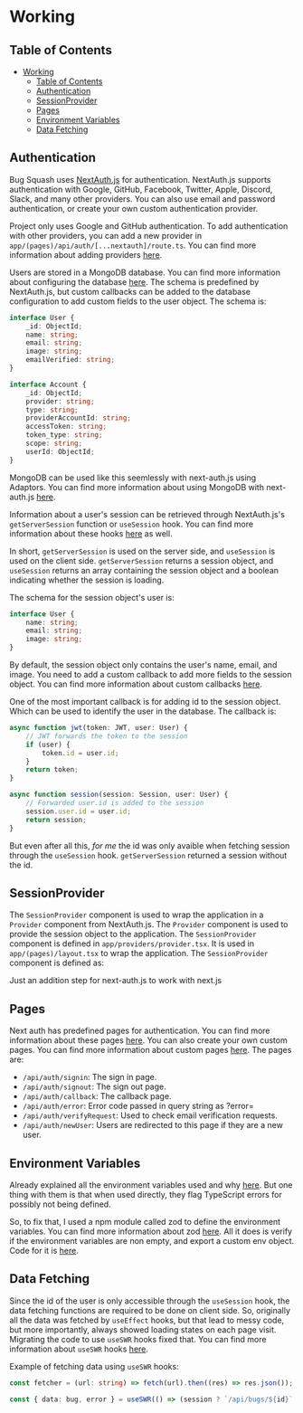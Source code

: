 # Working

## Table of Contents

-   [Working](#working)
    -   [Table of Contents](#table-of-contents)
    -   [Authentication](#authentication)
    -   [SessionProvider](#sessionprovider)
    -   [Pages](#pages)
    -   [Environment Variables](#environment-variables)
    -   [Data Fetching](#data-fetching)

## Authentication

Bug Squash uses [NextAuth.js](https://next-auth.js.org/) for authentication. NextAuth.js supports authentication with Google, GitHub, Facebook, Twitter, Apple, Discord, Slack, and many other providers. You can also use email and password authentication, or create your own custom authentication provider.

Project only uses Google and GitHub authentication. To add authentication with other providers, you can add a new provider in `app/(pages)/api/auth/[...nextauth]/route.ts`. You can find more information about adding providers [here](https://next-auth.js.org/configuration/providers).

Users are stored in a MongoDB database. You can find more information about configuring the database [here](https://next-auth.js.org/configuration/databases). The schema is predefined by NextAuth.js, but custom callbacks can be added to the database configuration to add custom fields to the user object. The schema is:

```typescript
interface User {
	_id: ObjectId;
	name: string;
	email: string;
	image: string;
	emailVerified: string;
}
```

```typescript
interface Account {
	_id: ObjectId;
	provider: string;
	type: string;
	providerAccountId: string;
	accessToken: string;
	token_type: string;
	scope: string;
	userId: ObjectId;
}
```

MongoDB can be used like this seemlessly with next-auth.js using Adaptors. You can find more information about using MongoDB with next-auth.js [here](https://next-auth.js.org/configuration/databases#mongodb-database).

Information about a user's session can be retrieved through NextAuth.js's `getServerSession` function or `useSession` hook. You can find more information about these hooks [here](https://next-auth.js.org/getting-started/client#usesession) as well.

In short, `getServerSession` is used on the server side, and `useSession` is used on the client side. `getServerSession` returns a session object, and `useSession` returns an array containing the session object and a boolean indicating whether the session is loading.

The schema for the session object's user is:

```typescript
interface User {
	name: string;
	email: string;
	image: string;
}
```

By default, the session object only contains the user's name, email, and image. You need to add a custom callback to add more fields to the session object. You can find more information about custom callbacks [here](https://next-auth.js.org/configuration/callbacks).

One of the most important callback is for adding id to the session object. Which can be used to identify the user in the database. The callback is:

```typescript
async function jwt(token: JWT, user: User) {
	// JWT forwards the token to the session
	if (user) {
		token.id = user.id;
	}
	return token;
}

async function session(session: Session, user: User) {
	// Forwarded user.id is added to the session
	session.user.id = user.id;
	return session;
}
```

But even after all this, _for me_ the id was only avaible when fetching session through the `useSession` hook. `getServerSession` returned a session without the id.

## SessionProvider

The `SessionProvider` component is used to wrap the application in a `Provider` component from NextAuth.js. The `Provider` component is used to provide the session object to the application. The `SessionProvider` component is defined in `app/providers/provider.tsx`. It is used in `app/(pages)/layout.tsx` to wrap the application. The `SessionProvider` component is defined as:

Just an addition step for next-auth.js to work with next.js

## Pages

Next auth has predefined pages for authentication. You can find more information about these pages [here](https://next-auth.js.org/configuration/pages). You can also create your own custom pages. You can find more information about custom pages [here](https://next-auth.js.org/configuration/pages#custom-pages). The pages are:

-   `/api/auth/signin`: The sign in page.
-   `/api/auth/signout`: The sign out page.
-   `/api/auth/callback`: The callback page.
-   `/api/auth/error`: Error code passed in query string as ?error=
-   `/api/auth/verifyRequest`: Used to check email verification requests.
-   `/api/auth/newUser`: Users are redirected to this page if they are a new user.

## Environment Variables

Already explained all the environment variables used and why [here](../docs/ReadMe.md#installation). But one thing with them is that when used directly, they flag TypeScript errors for possibly not being defined.

So, to fix that, I used a npm module called zod to define the environment variables. You can find more information about zod [here](https://www.npmjs.com/package/zod).
All it does is verify if the environment variables are non empty, and export a custom env object. Code for it is [here](../env.ts).

## Data Fetching

Since the id of the user is only accessible through the `useSession` hook, the data fetching functions are required to be done on client side. So, originally all the data was fetched by `useEffect` hooks, but that lead to messy code, but more importantly, always showed loading states on each page visit. Migrating the code to use `useSWR` hooks fixed that. You can find more information about `useSWR` hooks [here](https://swr.vercel.app/).

Example of fetching data using `useSWR` hooks:

```typescript
const fetcher = (url: string) => fetch(url).then((res) => res.json());

const { data: bug, error } = useSWR(() => (session ? `/api/bugs/${id}` : null), fetcher);
```
